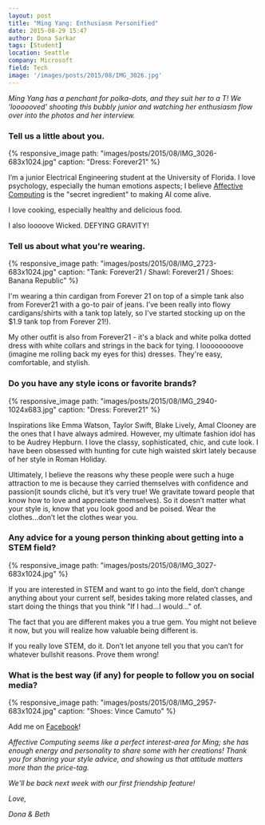 ```yaml
---
layout: post
title: "Ming Yang: Enthusiasm Personified"
date: 2015-08-29 15:47
author: Dona Sarkar
tags: [Student]
location: Seattle
company: Microsoft
field: Tech
image: '/images/posts/2015/08/IMG_3026.jpg'
---
```


*Ming Yang has a penchant for polka-dots, and they suit her to a T! 
We 'loooooved' shooting this bubbly junior and watching her enthusiasm 
flow over into the photos and her interview.*

### Tell us a little about you.

{% responsive_image path: "images/posts/2015/08/IMG_3026-683x1024.jpg" caption: "Dress: Forever21" %}

I’m a junior Electrical Engineering student at the University of Florida. I love psychology, especially the human emotions aspects; I believe [Affective Computing](https://en.wikipedia.org/wiki/Affective_computing) is the "secret ingredient" to making AI come alive.

I love cooking, especially healthy and delicious food.

I also loooove Wicked. DEFYING GRAVITY!

### Tell us about what you're wearing.

{% responsive_image path: "images/posts/2015/08/IMG_2723-683x1024.jpg" caption: "Tank: Forever21 / Shawl: Forever21 / Shoes: Banana Republic" %}

I'm wearing a thin cardigan from Forever 21 on top of a simple tank also from Forever21 with a go-to pair of jeans. I’ve been really into flowy cardigans/shirts with a tank top lately, so I've started stocking up on the $1.9 tank top from Forever 21!).

My other outfit is also from Forever21 - it's a black and white polka dotted dress with white collars and strings in the back for tying. I loooooooove (imagine me rolling back my eyes for this) dresses. They're easy, comfortable, and stylish.

### Do you have any style icons or favorite brands?

{% responsive_image path: "images/posts/2015/08/IMG_2940-1024x683.jpg" caption: "Dress: Forever21" %}

Inspirations like Emma Watson, Taylor Swift, Blake Lively, Amal Clooney are the ones that I have always admired. However, my ultimate fashion idol has to be Audrey Hepburn. I love the classy, sophisticated, chic, and cute look. I have been obsessed with hunting for cute high waisted skirt lately because of her style in Roman Holiday.

Ultimately, I believe the reasons why these people were such a huge attraction to me is because they carried themselves with confidence and passion(it sounds cliché, but it’s very true! We gravitate toward people that know how to love and appreciate themselves). So it doesn’t matter what your style is, know that you look good and be poised. Wear the clothes...don’t let the clothes wear you.

### Any advice for a young person thinking about getting into a STEM field?

{% responsive_image path: "images/posts/2015/08/IMG_3027-683x1024.jpg" %}

If you are interested in STEM and want to go into the field, don’t change anything about your current self, besides taking more related classes, and start doing the things that you think "If I had...I would..." of.

The fact that you are different makes you a true gem. You might not believe it now, but you will realize how valuable being different is.

If you really love STEM, do it. Don’t let anyone tell you that you can’t for whatever bullshit reasons. Prove them wrong!

### What is the best way (if any) for people to follow you on social media?

{% responsive_image path: "images/posts/2015/08/IMG_2957-683x1024.jpg" caption: "Shoes: Vince Camuto" %}

Add me on [Facebook](https://www.facebook.com/ming.yang.10)!

*Affective Computing seems like a perfect interest-area for Ming; she has enough energy and personality to share some with her creations! Thank you for sharing your style advice, and showing us that attitude matters more than the price-tag.*

*We'll be back next week with our first friendship feature!*

*Love,*

*Dona & Beth*

